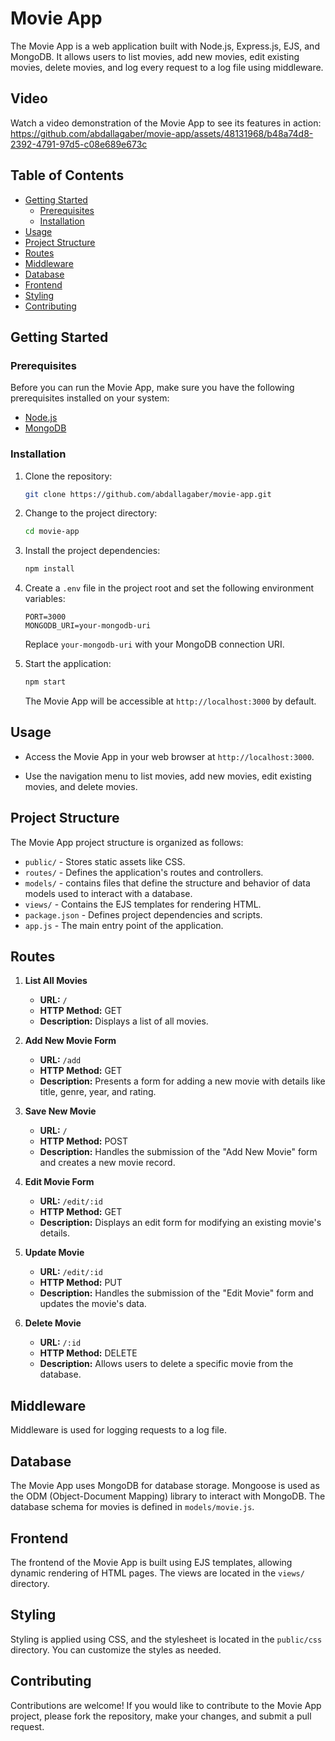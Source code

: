 # Movie App

The Movie App is a web application built with Node.js, Express.js, EJS, and MongoDB. It allows users to list movies, add new movies, edit existing movies, delete movies, and log every request to a log file using middleware.

## Video
Watch a video demonstration of the Movie App to see its features in action:
https://github.com/abdallagaber/movie-app/assets/48131968/b48a74d8-2392-4791-97d5-c08e689e673c



## Table of Contents

- [Getting Started](#getting-started)
    - [Prerequisites](#prerequisites)
    - [Installation](#installation)
- [Usage](#usage)
- [Project Structure](#project-structure)
- [Routes](#routes)
- [Middleware](#middleware)
- [Database](#database)
- [Frontend](#frontend)
- [Styling](#styling)
- [Contributing](#contributing)

## Getting Started

### Prerequisites

Before you can run the Movie App, make sure you have the following prerequisites installed on your system:

- [Node.js](https://nodejs.org/)
- [MongoDB](https://www.mongodb.com/)

### Installation

1. Clone the repository:

   ```bash
   git clone https://github.com/abdallagaber/movie-app.git
   ```

2. Change to the project directory:

   ```bash
   cd movie-app
   ```

3. Install the project dependencies:

   ```bash
   npm install
   ```

4. Create a `.env` file in the project root and set the following environment variables:

   ```
   PORT=3000
   MONGODB_URI=your-mongodb-uri
   ```

   Replace `your-mongodb-uri` with your MongoDB connection URI.

5. Start the application:

   ```bash
   npm start
   ```

   The Movie App will be accessible at `http://localhost:3000` by default.

## Usage

- Access the Movie App in your web browser at `http://localhost:3000`.

- Use the navigation menu to list movies, add new movies, edit existing movies, and delete movies.


## Project Structure

The Movie App project structure is organized as follows:

- `public/` - Stores static assets like CSS.
- `routes/` - Defines the application's routes and controllers.
- `models/` - contains files that define the structure and behavior of data models used to interact with a database.
- `views/` - Contains the EJS templates for rendering HTML.
- `package.json` - Defines project dependencies and scripts.
- `app.js` - The main entry point of the application.

## Routes

1. **List All Movies**
    - **URL:** `/`
    - **HTTP Method:** GET
    - **Description:** Displays a list of all movies.

2. **Add New Movie Form**
    - **URL:** `/add`
    - **HTTP Method:** GET
    - **Description:** Presents a form for adding a new movie with details like title, genre, year, and rating.

3. **Save New Movie**
    - **URL:** `/`
    - **HTTP Method:** POST
    - **Description:** Handles the submission of the "Add New Movie" form and creates a new movie record.

4. **Edit Movie Form**
    - **URL:** `/edit/:id`
    - **HTTP Method:** GET
    - **Description:** Displays an edit form for modifying an existing movie's details.

5. **Update Movie**
    - **URL:** `/edit/:id`
    - **HTTP Method:** PUT
    - **Description:** Handles the submission of the "Edit Movie" form and updates the movie's data.

6. **Delete Movie**
    - **URL:** `/:id`
    - **HTTP Method:** DELETE
    - **Description:** Allows users to delete a specific movie from the database.

## Middleware

Middleware is used for logging requests to a log file.

## Database

The Movie App uses MongoDB for database storage. Mongoose is used as the ODM (Object-Document Mapping) library to interact with MongoDB. The database schema for movies is defined in `models/movie.js`.

## Frontend

The frontend of the Movie App is built using EJS templates, allowing dynamic rendering of HTML pages. The views are located in the `views/` directory.

## Styling

Styling is applied using CSS, and the stylesheet is located in the `public/css` directory. You can customize the styles as needed.


## Contributing

Contributions are welcome! If you would like to contribute to the Movie App project, please fork the repository, make your changes, and submit a pull request.


